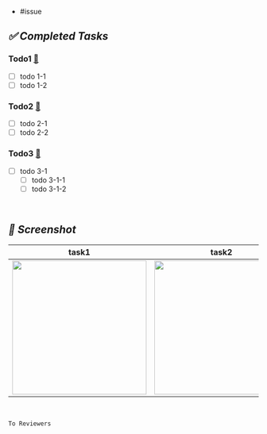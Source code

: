 - #issue
## *✅ Completed Tasks*
### Todo1 [🔗]()
- [ ] todo 1-1
- [ ] todo 1-2
### Todo2 [🔗]()
- [ ] todo 2-1
- [ ] todo 2-2
### Todo3 [🔗]()
- [ ] todo 3-1
    - [ ] todo 3-1-1
    - [ ] todo 3-1-2
<br>

## *📸 Screenshot*
| task1 | task2 | task3 |
| :---: | :---: | :---: |
| <img src="" width="270"> | <img src="" width="270"> | <img src="" width="270"> |
<br>

```
To Reviewers
```
